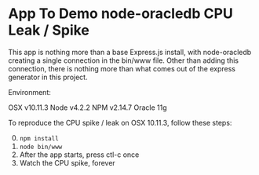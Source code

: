 # App To Demo node-oracledb CPU Leak / Spike

This app is nothing more than a base Express.js install, with node-oracledb
creating a single connection in the bin/www file. Other than adding this
connection, there is nothing more than what comes out of the express generator
in this project.

Environment: 

OSX v10.11.3
Node v4.2.2
NPM v2.14.7
Oracle 11g

To reproduce the CPU spike / leak on OSX 10.11.3, follow these steps:

0. `npm install`
0. `node bin/www`
0. After the app starts, press ctl-c once
0. Watch the CPU spike, forever
